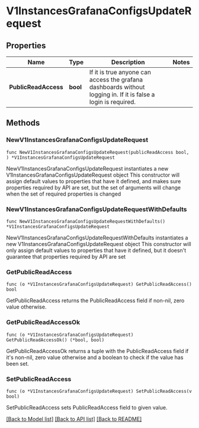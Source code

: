 # V1InstancesGrafanaConfigsUpdateRequest

## Properties

Name | Type | Description | Notes
------------ | ------------- | ------------- | -------------
**PublicReadAccess** | **bool** | If it is true anyone can access the grafana dashboards without logging in. If it is false a login is required. | 

## Methods

### NewV1InstancesGrafanaConfigsUpdateRequest

`func NewV1InstancesGrafanaConfigsUpdateRequest(publicReadAccess bool, ) *V1InstancesGrafanaConfigsUpdateRequest`

NewV1InstancesGrafanaConfigsUpdateRequest instantiates a new V1InstancesGrafanaConfigsUpdateRequest object
This constructor will assign default values to properties that have it defined,
and makes sure properties required by API are set, but the set of arguments
will change when the set of required properties is changed

### NewV1InstancesGrafanaConfigsUpdateRequestWithDefaults

`func NewV1InstancesGrafanaConfigsUpdateRequestWithDefaults() *V1InstancesGrafanaConfigsUpdateRequest`

NewV1InstancesGrafanaConfigsUpdateRequestWithDefaults instantiates a new V1InstancesGrafanaConfigsUpdateRequest object
This constructor will only assign default values to properties that have it defined,
but it doesn't guarantee that properties required by API are set

### GetPublicReadAccess

`func (o *V1InstancesGrafanaConfigsUpdateRequest) GetPublicReadAccess() bool`

GetPublicReadAccess returns the PublicReadAccess field if non-nil, zero value otherwise.

### GetPublicReadAccessOk

`func (o *V1InstancesGrafanaConfigsUpdateRequest) GetPublicReadAccessOk() (*bool, bool)`

GetPublicReadAccessOk returns a tuple with the PublicReadAccess field if it's non-nil, zero value otherwise
and a boolean to check if the value has been set.

### SetPublicReadAccess

`func (o *V1InstancesGrafanaConfigsUpdateRequest) SetPublicReadAccess(v bool)`

SetPublicReadAccess sets PublicReadAccess field to given value.



[[Back to Model list]](../README.md#documentation-for-models) [[Back to API list]](../README.md#documentation-for-api-endpoints) [[Back to README]](../README.md)


